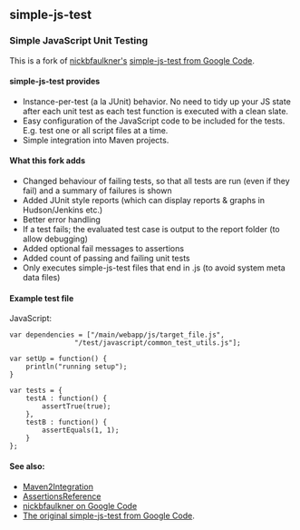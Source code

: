simple-js-test
---------------
### Simple JavaScript Unit Testing 

This is a fork of [nickbfaulkner's](http://code.google.com/u/@UBRfQFVZBxJBXwJ%2F/) [simple-js-test from Google Code](http://code.google.com/p/simple-js-test/).

#### simple-js-test provides

- Instance-per-test (a la JUnit) behavior. No need to tidy up your JS state after each unit test as each test function is executed with a clean slate.
- Easy configuration of the JavaScript code to be included for the tests. E.g. test one or all script files at a time.
- Simple integration into Maven projects. 

#### What this fork adds

- Changed behaviour of failing tests, so that all tests are run (even if they fail) and a summary of failures is shown
- Added JUnit style reports (which can display reports & graphs in Hudson/Jenkins etc.)
- Better error handling
- If a test fails; the evaluated test case is output to the report folder (to allow debugging)
- Added optional fail messages to assertions
- Added count of passing and failing unit tests
- Only executes simple-js-test files that end in .js (to avoid system meta data files)

#### Example test file

JavaScript:

    var dependencies = ["/main/webapp/js/target_file.js",
                    "/test/javascript/common_test_utils.js"];

    var setUp = function() {
        println("running setup");
    }

    var tests = {
        testA : function() {
            assertTrue(true);
        },
        testB : function() {
            assertEquals(1, 1);
        }
    };

#### See also:

- [Maven2Integration](http://code.google.com/p/simple-js-test/wiki/Maven2Integration)
- [AssertionsReference](http://code.google.com/p/simple-js-test/wiki/AssertionsReference)
- [nickbfaulkner on Google Code](http://code.google.com/u/@UBRfQFVZBxJBXwJ%2F/)
- [The original simple-js-test from Google Code](http://code.google.com/p/simple-js-test/).

